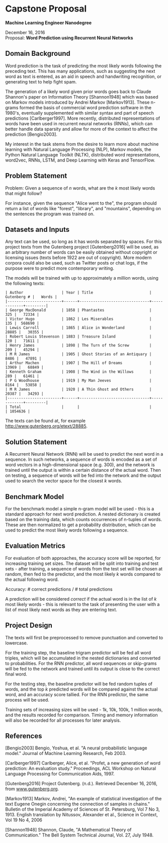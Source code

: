
# Capstone Proposal

<!-- this is the initial draft with the rubric in comments - the final version
was put into in libreoffice -->


**Machine Learning Engineer Nanodegree**

December 16, 2016  
Proposal: **Word Prediction using Recurrent Neural Networks**  

<!-- (approx. 2-3 pages) -->


## Domain Background

<!-- (approx. 1-2 paragraphs) -->
<!--
In this section, provide brief details on the background information of the
domain from which the project is proposed.

Historical information relevant to the project should be included.

It should be clear how or why a problem in the domain can or should be solved.

Related academic research should be appropriately cited in this section,
including why that research is relevant.

Additionally, a discussion of your personal motivation for investigating a
particular problem in the domain is encouraged but not required.
-->

Word prediction is the task of predicting the most likely words following the
preceding text. This has many applications, such as suggesting the next word as
text is entered, as an aid in speech and handwriting recognition, or generating
text to help fight spam.

The generation of a likely word given prior words goes back to Claude Shannon's
paper on Information Theory [Shannon1948] which was based on Markov models
introduced by Andrei Markov [Markov1913]. These n-grams formed the basis of
commercial word prediction software in the 1980's, eventually supplemented with
similar syntax and part of speech predictions [Carlberger1997]. More recently,
distributed representations of words have been used in recurrent neural networks
(RNNs), which can better handle data sparsity and allow for more of the context
to affect the prediction [Bengio2003].

My interest in the task stems from the desire to learn more about machine
learning with Natural Language Processing (NLP), Markov models, the Python
Natural Language Toolkit (NLTK), distributed word representations, word2vec,
RNNs, LSTM, and Deep Learning with Keras and TensorFlow.


## Problem Statement

<!-- (approx. 1 paragraph) -->
<!--
In this section, clearly describe the problem that is to be solved.

The problem described should be well defined and should have at least one relevant potential solution.

Additionally, describe the problem thoroughly such that it is clear that the problem is
- quantifiable (the problem can be expressed in mathematical or logical terms) ,
- measurable (the problem can be measured by some metric and clearly observed), and
- replicable (the problem can be reproduced and occurs more than once).
-->

Problem: Given a sequence of *n* words, what are the *k* most likely words that
might follow?

For instance, given the sequence "Alice went to the", the program should return
a list of words like "forest", "library", and "mountains", depending on the
sentences the program was trained on.


## Datasets and Inputs

<!-- (approx. 2-3 paragraphs) -->
<!--
In this section, the dataset(s) and/or input(s) being considered for the
project should be thoroughly described, such as how they relate to the problem
and why they should be used.

Information such as how the dataset or input is (was) obtained, and the
characteristics of the dataset or input, should be included with relevant
references and citations as necessary.

It should be clear how the dataset(s) or input(s) will be used in the project
and whether their use is appropriate given the context of the problem.
-->

Any text can be used, so long as it has words separated by spaces. For this
project texts from the Gutenberg project [Gutenberg2016] will be used, as an
arbitrary number of words can be easily obtained without copyright or licensing
issues (texts before 1922 are out of copyright). More modern corpora could also
be used, such as Twitter posts or chat logs, if the purpose were to predict more
contemporary writing.

The models will be trained with up to approximately a million words, using the
following texts:

    | Author                 | Year | Title                         | Gutenberg # |   Words |
    |------------------------+------+-------------------------------+-------------+---------|
    | George MacDonald       | 1858 | Phantastes                    |         325 |   72334 |
    | Victor Hugo            | 1862 | Les Miserables                |         135 |  568690 |
    | Lewis Carroll          | 1865 | Alice in Wonderland           |       28885 |   30355 |
    | Robert Louis Stevenson | 1883 | Treasure Island               |         120 |   71611 |
    | Henry James            | 1898 | The Turn of the Screw         |         209 |   45294 |
    | M R James              | 1905 | Ghost Stories of an Antiquary |        8486 |   47891 |
    | Arthur Machen          | 1907 | The Hill of Dreams            |       13969 |   68849 |
    | Kenneth Graham         | 1908 | The Wind in the Willows       |         289 |   61461 |
    | P G Woodhouse          | 1919 | My Man Jeeves                 |        8164 |   53858 |
    | M R James              | 1920 | A Thin Ghost and Others       |       20387 |   34293 |
    |------------------------+------+-------------------------------+-------------+---------|
    | Total                  |      |                               |             | 1054636 |

The texts can be found at, for example http://www.gutenberg.org/etext/28885.


## Solution Statement

<!-- (approx. 1 paragraph) -->
<!--
In this section, clearly describe a solution to the problem.

The solution should be applicable to the project domain and appropriate for the
dataset(s) or input(s) given.

Additionally, describe the solution thoroughly such that it is clear that the solution is
- quantifiable (the solution can be expressed in mathematical or logical terms) ,
- measurable (the solution can be measured by some metric and clearly observed), and
- replicable (the solution can be reproduced and occurs more than once).
-->

A Recurrent Neural Network (RNN) will be used to predict the next word in a
sequence. In such networks, a sequence of words is encoded as a set of word
vectors in a high-dimensional space (e.g. 300), and the network is trained until
the output is within a certain distance of the actual word. Then on testing, a
sequence of words will be fed into the network and the output used to search the
vector space for the closest *k* words.


## Benchmark Model

<!-- (approximately 1-2 paragraphs) -->
<!--
In this section, provide the details for a benchmark model or result that
relates to the domain, problem statement, and intended solution.

Ideally, the benchmark model or result contextualizes existing methods or known
information in the domain and problem given, which could then be objectively
compared to the solution.

Describe how the benchmark model or result is measurable (can be measured by
some metric and clearly observed) with thorough detail. <<<<<<<<
-->

For the benchmark model a simple n-gram model will be used - this is a standard
approach for next word prediction. A nested dictionary is created based on the
training data, which counts occurrences of n-tuples of words. These are then
normalized to get a probability distribution, which can be used to predict the
most likely words following a sequence.


## Evaluation Metrics

<!-- (approx. 1-2 paragraphs) -->
<!--
In this section, propose at least one evaluation metric that can be used to
quantify the performance of both the benchmark model and the solution model.

The evaluation metric(s) you propose should be appropriate given the context of
the data, the problem statement, and the intended solution.

Describe how the evaluation metric(s) are derived and provide an example of
their mathematical representations (if applicable).

Complex evaluation metrics should be clearly defined and quantifiable (can be
expressed in mathematical or logical terms).

-->

For evaluation of both approaches, the accuracy score will be reported, for
increasing training set sizes. The dataset will be split into training and test
sets - after training, a sequence of words from the test set will be chosen at
random, then fed to the predictor, and the most likely *k* words compared to the
actual following word.

Accuracy: # correct predictions / # total predictions

A prediction will be considered *correct* if the actual word is in the list of
*k* most likely words - this is relevant to the task of presenting the user with
a list of most likely next words as they are entering text.


## Project Design

<!-- (approx. 1 page) -->
<!--
In this final section, summarize a theoretical workflow for approaching a
solution given the problem.

Provide thorough discussion for what strategies you may consider employing, what
analysis of the data might be required before being used, or which algorithms
will be considered for your implementation.

The workflow and discussion that you provide should align with the qualities of
the previous sections.

Additionally, you are encouraged to include small visualizations, pseudocode, or
diagrams to aid in describing the project design, but it is not required.

The discussion should clearly outline your intended workflow of the capstone
project.

-->

The texts will first be preprocessed to remove punctuation and converted to
lowercase.

For the training step, the baseline trigram predictor will be fed all word
triples, which will be accumulated in the nested dictionaries and converted to
probabilities. For the RNN predictor, all word sequences or skip-grams will be
fed to the network and trained until its output is close to the correct final
word.

For the testing step, the baseline predictor will be fed random tuples of words,
and the top *k* predicted words will be compared against the actual word, and an
accuracy score tallied. For the RNN predictor, the same process will be used.

Training sets of increasing sizes will be used - 1k, 10k, 100k, 1 million words,
and the results recorded for comparison. Timing and memory information will also
be recorded for all processes for later analysis.

<!-- --- -->

<!-- Before submitting your proposal, ask yourself. . . -->

<!-- Does the proposal you have written follow a well-organized structure similar to that of the project template? -->
<!-- Is each section (particularly Solution Statement and Project Design) written in a clear, concise and specific fashion? Are there any ambiguous terms or phrases that need clarification? -->
<!-- Would the intended audience of your project be able to understand your proposal? -->
<!-- Have you properly proofread your proposal to assure there are minimal grammatical and spelling mistakes? -->
<!-- Are all the resources used for this project correctly cited and referenced? -->


## References

<!-- [TD03] Erik F. Tjong Kim Sang and Fien De Meulder, Introduction to the CoNLL-2003 Shared Task: Language-Independent Named Entity Recognition. In: Proceedings of CoNLL-2003, Edmonton, Canada, 2003, pp. 142-147. -->

[Bengio2003] Bengio, Yoshua, et al. "A neural probabilistic language model." Journal of Machine Learning Research, Feb 2003.

[Carlberger1997] Carlberger, Alice, et al. "Profet, a new generation of word prediction: An evaluation study." Proceedings, ACL Workshop on Natural Language Processing for Communication Aids, 1997.

[Gutenberg2016] Project Gutenberg. (n.d.). Retrieved December 16, 2016, from www.gutenberg.org. 

[Markov1913] Markov, Andrei, "An example of statistical investigation of the text Eugene Onegin concerning the connection of samples in chains." Bulletin of the Imperial Academy of Sciences of St. Petersburg, Vol 7 No 3, 1913. English translation by Nitussov, Alexander et al., Science in Context, Vol 19 No 4, 2006

[Shannon1948] Shannon, Claude, "A Mathematical Theory of Communication." The Bell System Technical Journal, Vol. 27, July 1948.

